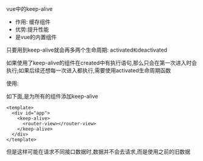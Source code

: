 vue中的keep-alive

- 作用: 缓存组件
- 优势:提升性能
- 是vue的内置组件

只要用到keep-alive就会再多两个生命周期: activated` 和 `deactivated

如果使用了keep-alive的组件在created中有执行语句,那么只会在第一次进入时会执行;如果后续还想每一次进入都执行,需要使用activated生命周期函数

使用:

如下面,是为所有的组件添加keep-alive

```vue
<template>
  <div id="app">
    <keep-alive>
      <router-view></router-view>
    </keep-alive>
  </div>
</template>
```

但是这样可能在请求不同接口数据时,数据并不会去请求,而是使用之前的旧数据






